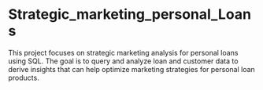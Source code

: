 # Strategic_marketing_personal_Loans

This project focuses on strategic marketing analysis for personal loans using SQL. The goal is to query and analyze loan and customer data to derive insights that can help optimize marketing strategies for personal loan products.
